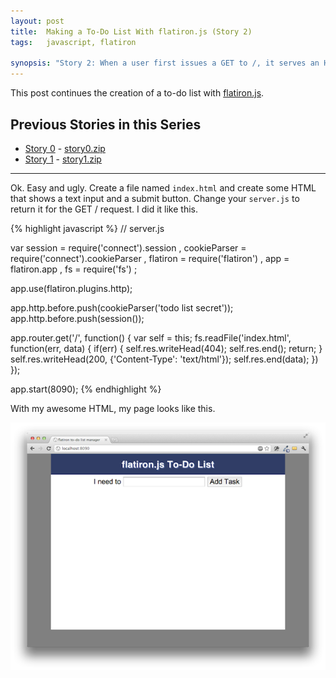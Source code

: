 ```yaml
---
layout: post
title:  Making a To-Do List With flatiron.js (Story 2)
tags:   javascript, flatiron

synopsis: "Story 2: When a user first issues a GET to /, it serves an HTML page that shows an entry text box for a to-do list item and a button to POST the item to /."
---
```

This post continues the creation of a to-do list with
[flatiron.js](http://flatironjs.org/).

## Previous Stories in this Series
* [Story 0](../10/get-to-know-flatiron.js-by-building-a-todo-app-story-0.html) - [story0.zip](/assets/story0.zip)
* [Story 1](../11/get-to-know-flatiron.js-by-building-a-todo-app-story-1.html) - [story1.zip](/assets/story1.zip)

-----

Ok. Easy and ugly. Create a file named ``index.html`` and create some HTML
that shows a text input and a submit button. Change your ``server.js`` to
return it for the GET / request. I did it like this.

{% highlight javascript %}
// server.js

var session = require('connect').session
  , cookieParser = require('connect').cookieParser
  , flatiron = require('flatiron')
  , app = flatiron.app
  , fs = require('fs')
  ;

app.use(flatiron.plugins.http);

app.http.before.push(cookieParser('todo list secret'));
app.http.before.push(session());

app.router.get('/', function() {
  var self = this;
  fs.readFile('index.html', function(err, data) {
    if(err) {
      self.res.writeHead(404);
      self.res.end();
      return;
    }
    self.res.writeHead(200, {'Content-Type': 'text/html'});
    self.res.end(data);
  })
});

app.start(8090);
{% endhighlight %}

With my awesome HTML, my page looks like this.

![story 2](/img/flatiron-todo-2.png)

